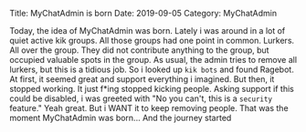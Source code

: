 Title: MyChatAdmin is born
Date: 2019-09-05 
Category: MyChatAdmin

Today, the idea of MyChatAdmin was born. 
Lately i was around in a lot of quiet active kik groups. All those groups had one point in common. Lurkers. All over the group.
They did not contribute anything to the group, but occupied valuable spots in the group. As usual, the admin tries to remove all lurkers, 
but this is a tidious job. So i looked up `kik bots` and found Ragebot. At first, it seemed great and support everything i imagined.
But then, it stopped working. It just f*ing stopped kicking people. Asking support if this could be disabled, i was greeted with
"No you can't, this is a `security` feature."
Yeah great. But i WANT it to keep removing people.
That was the moment MyChatAdmin was born...
And the journey started

